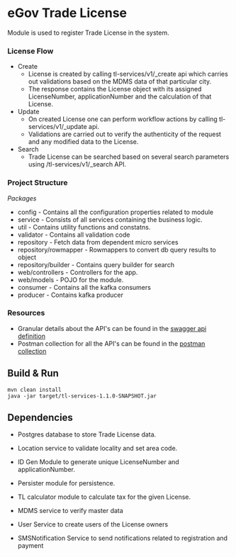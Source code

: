 

# eGov Trade License



Module is used to register Trade License in the system.

### License Flow
- Create
   - License is created by calling tl-services/v1/_create api which carries out validations based on the MDMS data of that particular city.
   - The response contains the License object with its assigned LicenseNumber, applicationNumber and the calculation of that License.
- Update
   -  On created License one can perform workflow actions by calling tl-services/v1/_update api.
    - Validations are carried out to verify the authenticity of the request and any modified data to the License.
- Search
   -  Trade License can be searched based on several search parameters using /tl-services/v1/_search API.




### Project Structure 
*Packages*
 - config - Contains all the configuration properties related to module
 - service - Consists of all services containing the business logic.
 - util - Contains utility functions and constatns.
 - validator - Contains all validation code
 - repository - Fetch data from dependent micro services
 - repository/rowmapper - Rowmappers to convert db query results to object
 - repository/builder - Contains query builder for search
 - web/controllers - Controllers for the app.
 - web/models - POJO for the module.
 - consumer - Contains all the kafka consumers
 - producer - Contains kafka producer


### Resources
- Granular details about the API's can be found in the [swagger api definition](https://github.com/egovernments/egov-services/blob/master/docs/rainmaker/trade-license/tl-service.yml)
- Postman collection for all the API's can be found in the [postman collection](https://www.getpostman.com/collections/3438e6c40feadcdf4641)


## Build & Run


    mvn clean install
    java -jar target/tl-services-1.1.0-SNAPSHOT.jar


## Dependencies


- Postgres database to store Trade License data.

- Location service to validate locality and set area code.

- ID Gen Module to generate unique LicenseNumber and applicationNumber.

- Persister module for persistence.

- TL calculator module to calculate tax for the given License.

- MDMS service to verify master data

- User Service to create users of the License owners

- SMSNotification Service to send notifications related to registration and payment
